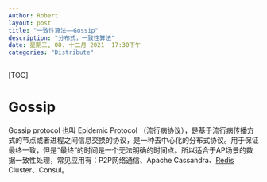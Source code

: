 ```yaml
---
Author: Robert
layout: post
title: "一致性算法——Gossip"
description: "分布式，一致性算法"
date: 星期三, 08. 十二月 2021  17:30下午
categories: "Distribute"
---
```


[TOC]

# Gossip

 Gossip protocol 也叫 Epidemic Protocol （流行病协议），是基于流行病传播方式的节点或者进程之间信息交换的协议，是一种去中心化的分布式协议。用于保证最终一致，但是“最终”的时间是一个无法明确的时间点。所以适合于AP场景的数据一致性处理，常见应用有：P2P网络通信、Apache Cassandra、[Redis](https://cloud.tencent.com/product/crs?from=10680) Cluster、Consul。

